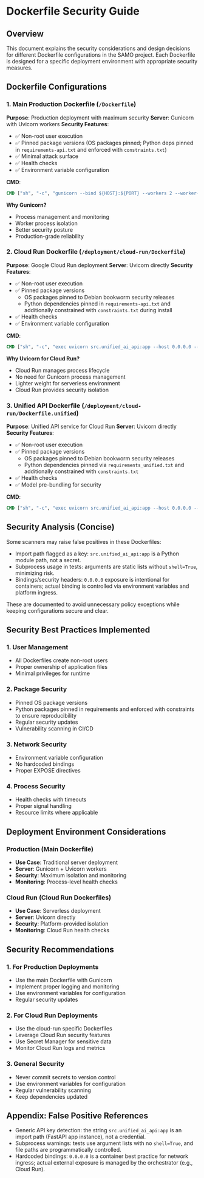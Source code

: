 # Dockerfile Security Guide

## Overview

This document explains the security considerations and design decisions for different Dockerfile configurations in the SAMO project. Each Dockerfile is designed for a specific deployment environment with appropriate security measures.

## Dockerfile Configurations

### 1. Main Production Dockerfile (`/Dockerfile`)

**Purpose**: Production deployment with maximum security
**Server**: Gunicorn with Uvicorn workers
**Security Features**:
- ✅ Non-root user execution
- ✅ Pinned package versions (OS packages pinned; Python deps pinned in `requirements-api.txt` and enforced with `constraints.txt`)
- ✅ Minimal attack surface
- ✅ Health checks
- ✅ Environment variable configuration

**CMD**:
```dockerfile
CMD ["sh", "-c", "gunicorn --bind ${HOST}:${PORT} --workers 2 --worker-class uvicorn.workers.UvicornWorker --access-logfile - --error-logfile - src.unified_ai_api:app"]
```

**Why Gunicorn?**
- Process management and monitoring
- Worker process isolation
- Better security posture
- Production-grade reliability

### 2. Cloud Run Dockerfile (`/deployment/cloud-run/Dockerfile`)

**Purpose**: Google Cloud Run deployment
**Server**: Uvicorn directly
**Security Features**:
- ✅ Non-root user execution
- ✅ Pinned package versions
  - OS packages pinned to Debian bookworm security releases
  - Python dependencies pinned in `requirements-api.txt` and additionally constrained with `constraints.txt` during install
- ✅ Health checks
- ✅ Environment variable configuration

**CMD**:
```dockerfile
CMD ["sh", "-c", "exec uvicorn src.unified_ai_api:app --host 0.0.0.0 --port ${PORT}"]
```

**Why Uvicorn for Cloud Run?**
- Cloud Run manages process lifecycle
- No need for Gunicorn process management
- Lighter weight for serverless environment
- Cloud Run provides security isolation

### 3. Unified API Dockerfile (`/deployment/cloud-run/Dockerfile.unified`)

**Purpose**: Unified API service for Cloud Run
**Server**: Uvicorn directly
**Security Features**:
- ✅ Non-root user execution
- ✅ Pinned package versions
  - OS packages pinned to Debian bookworm security releases
  - Python dependencies pinned via `requirements_unified.txt` and additionally constrained with `constraints.txt`
- ✅ Health checks
- ✅ Model pre-bundling for security

**CMD**:
```dockerfile
CMD ["sh", "-c", "exec uvicorn src.unified_ai_api:app --host 0.0.0.0 --port ${PORT}"]
```

## Security Analysis (Concise)

Some scanners may raise false positives in these Dockerfiles:
- Import path flagged as a key: `src.unified_ai_api:app` is a Python module path, not a secret.
- Subprocess usage in tests: arguments are static lists without `shell=True`, minimizing risk.
- Bindings/security headers: `0.0.0.0` exposure is intentional for containers; actual binding is controlled via environment variables and platform ingress.

These are documented to avoid unnecessary policy exceptions while keeping configurations secure and clear.

## Security Best Practices Implemented

### 1. User Management
- All Dockerfiles create non-root users
- Proper ownership of application files
- Minimal privileges for runtime

### 2. Package Security
- Pinned OS package versions
- Python packages pinned in requirements and enforced with constraints to ensure reproducibility
- Regular security updates
- Vulnerability scanning in CI/CD

### 3. Network Security
- Environment variable configuration
- No hardcoded bindings
- Proper EXPOSE directives

### 4. Process Security
- Health checks with timeouts
- Proper signal handling
- Resource limits where applicable

## Deployment Environment Considerations

### Production (Main Dockerfile)
- **Use Case**: Traditional server deployment
- **Server**: Gunicorn + Uvicorn workers
- **Security**: Maximum isolation and monitoring
- **Monitoring**: Process-level health checks

### Cloud Run (Cloud Run Dockerfiles)
- **Use Case**: Serverless deployment
- **Server**: Uvicorn directly
- **Security**: Platform-provided isolation
- **Monitoring**: Cloud Run health checks

## Security Recommendations

### 1. For Production Deployments
- Use the main Dockerfile with Gunicorn
- Implement proper logging and monitoring
- Use environment variables for configuration
- Regular security updates

### 2. For Cloud Run Deployments
- Use the cloud-run specific Dockerfiles
- Leverage Cloud Run security features
- Use Secret Manager for sensitive data
- Monitor Cloud Run logs and metrics

### 3. General Security
- Never commit secrets to version control
- Use environment variables for configuration
- Regular vulnerability scanning
- Keep dependencies updated

## Appendix: False Positive References

- Generic API key detection: the string `src.unified_ai_api:app` is an import path (FastAPI app instance), not a credential.
- Subprocess warnings: tests use argument lists with no `shell=True`, and file paths are programmatically controlled.
- Hardcoded bindings: `0.0.0.0` is a container best practice for network ingress; actual external exposure is managed by the orchestrator (e.g., Cloud Run).
